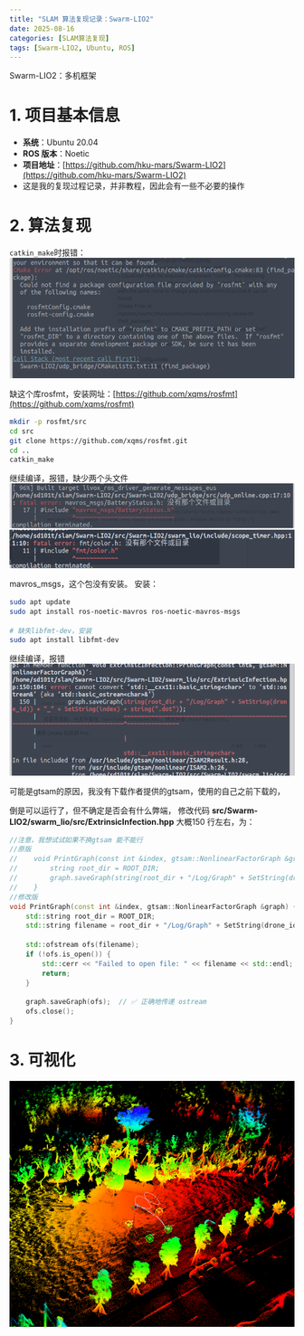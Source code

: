 ```yaml
---
title: "SLAM 算法复现记录：Swarm-LIO2"
date: 2025-08-16
categories: [SLAM算法复现]
tags: [Swarm-LIO2, Ubuntu, ROS]
---
```


Swarm-LIO2：多机框架

# 1. 项目基本信息

- **系统**：Ubuntu 20.04  
- **ROS 版本**：Noetic  
- **项目地址**：[https://github.com/hku-mars/Swarm-LIO2](https://github.com/hku-mars/Swarm-LIO2)
- 这是我的复现过程记录，并非教程，因此会有一些不必要的操作

# 2. 算法复现

`catkin_make`时报错：
![catkin_make输出](/assets/images/Swarm-LIO2_image1.png)

缺这个库rosfmt，安装网址：[https://github.com/xqms/rosfmt](https://github.com/xqms/rosfmt)
```bash
mkdir -p rosfmt/src
cd src
git clone https://github.com/xqms/rosfmt.git
cd ..
catkin_make
```
继续编译，报错，缺少两个头文件
![catkin_make输出](/assets/images/Swarm-LIO2_image2.png)
![catkin_make输出](/assets/images/Swarm-LIO2_image3.png)

mavros_msgs，这个包没有安装。
安装：
```bash
sudo apt update
sudo apt install ros-noetic-mavros ros-noetic-mavros-msgs

# 缺失libfmt-dev，安装
sudo apt install libfmt-dev
```
继续编译，报错
![catkin_make输出](/assets/images/Swarm-LIO2_image4.png)

可能是gtsam的原因，我没有下载作者提供的gtsam，使用的自己之前下载的，

倒是可以运行了，但不确定是否会有什么弊端，
修改代码 **src/Swarm-LIO2/swarm_lio/src/ExtrinsicInfection.hpp** 大概150 行左右，为：

```cpp
//注意，我想试试如果不换gtsam 能不能行
//原版
//    void PrintGraph(const int &index, gtsam::NonlinearFactorGraph &graph){
//        string root_dir = ROOT_DIR;
//        graph.saveGraph(string(root_dir + "/Log/Graph" + SetString(drone_id)) + "_" + SetString(index) + string(".dot"));
//    }
//修改版
void PrintGraph(const int &index, gtsam::NonlinearFactorGraph &graph) {
    std::string root_dir = ROOT_DIR;
    std::string filename = root_dir + "/Log/Graph" + SetString(drone_id) + "_" + SetString(index) + ".dot";

    std::ofstream ofs(filename);
    if (!ofs.is_open()) {
        std::cerr << "Failed to open file: " << filename << std::endl;
        return;
    }

    graph.saveGraph(ofs);  // ✅ 正确地传递 ostream
    ofs.close();
}

```

#  3. 可视化

![可视化输出](/assets/images/Swarm-LIO2_image5.png)
